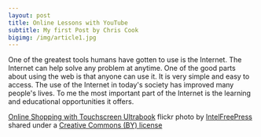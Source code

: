 ```yaml
---
layout: post
title: Online Lessons with YouTube
subtitle: My first Post by Chris Cook
bigimg: /img/article1.jpg
---
```

  One of the greatest tools humans have gotten to use is the Internet. The Internet can help solve any problem at anytime. One of the good parts about using the web is that anyone can use it. It is very simple and easy to access. The use of the Internet in today's society has improved many people's lives. To me the most important part of the Internet is the learning and educational opportunities it offers.





<a title="Online Shopping with Touchscreen Ultrabook" href="https://flickr.com/photos/intelfreepress/6983545613">Online Shopping with Touchscreen Ultrabook</a> flickr photo by <a href="https://flickr.com/people/intelfreepress">IntelFreePress</a> shared under a <a href="https://creativecommons.org/licenses/by/2.0/">Creative Commons (BY) license</a> </small>
